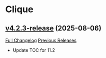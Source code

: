 # Clique

## [v4.2.3-release](https://github.com/jnwhiteh/Clique/tree/v4.2.3-release) (2025-08-06)
[Full Changelog](https://github.com/jnwhiteh/Clique/compare/v4.2.2-release...v4.2.3-release) [Previous Releases](https://github.com/jnwhiteh/Clique/releases)

- Update TOC for 11.2  
